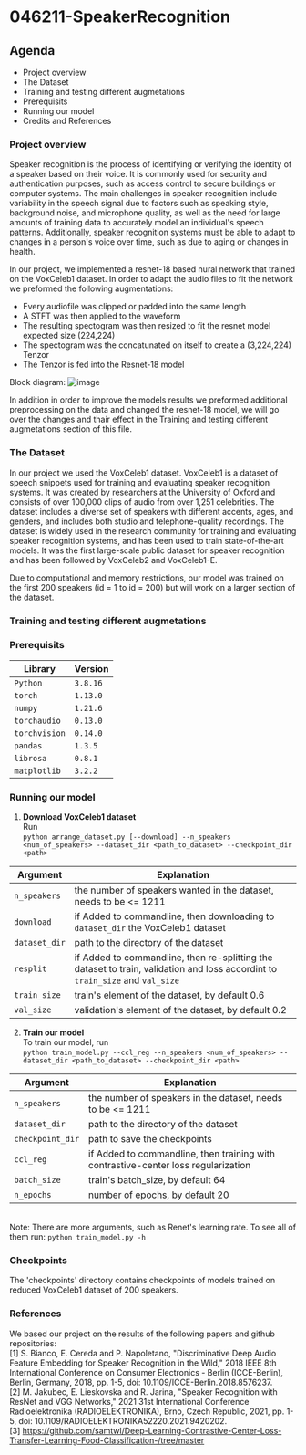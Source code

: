 # 046211-SpeakerRecognition

## Agenda
* Project overview
* The Dataset
* Training and testing different augmetations
* Prerequisits
* Running our model
* Credits and References


### Project overview

Speaker recognition is the process of identifying or verifying the identity of a speaker based on their voice. It is commonly used for security and authentication purposes, such as access control to secure buildings or computer systems. The main challenges in speaker recognition include variability in the speech signal due to factors such as speaking style, background noise, and microphone quality, as well as the need for large amounts of training data to accurately model an individual's speech patterns. Additionally, speaker recognition systems must be able to adapt to changes in a person's voice over time, such as due to aging or changes in health.

In our project, we implemented a resnet-18 based nural network that trained on the VoxCeleb1 dataset. In order to adapt the audio files to fit the network we preformed the following augmentations:

* Every audiofile was clipped or padded into the same length 
* A STFT was then applied to the waveform 
* The resulting spectogram was then resized to fit the resnet model expected size (224,224)
* The spectogram was the concatunated on itself to create a (3,224,224) Tenzor
* The Tenzor is fed into the Resnet-18 model


Block diagram:
![image](https://user-images.githubusercontent.com/74953952/213184457-3aea7f2a-2901-48b1-ac79-8e41f27cd8d5.png)


In addition in order to improve the models results we preformed additional preprocessing on the data and changed the resnet-18 model, we will go over the changes and thair effect in the Training and testing different augmetations section of this file. 


### The Dataset

In our project we used the VoxCeleb1 dataset.
VoxCeleb1 is a dataset of speech snippets used for training and evaluating speaker recognition systems. It was created by researchers at the University of Oxford and consists of over 100,000 clips of audio from over 1,251 celebrities. The dataset includes a diverse set of speakers with different accents, ages, and genders, and includes both studio and telephone-quality recordings. The dataset is widely used in the research community for training and evaluating speaker recognition systems, and has been used to train state-of-the-art models. It was the first large-scale public dataset for speaker recognition and has been followed by VoxCeleb2 and VoxCeleb1-E.

Due to computational and memory restrictions, our model was trained on the first 200 speakers (id = 1 to id = 200) but will work on a larger section of the dataset. 

### Training and testing different augmetations





### Prerequisits
| Library  | Version |
| ------------- | ------------- |
| `Python`  | `3.8.16`  |
| `torch`  | `1.13.0`  |
| `numpy`  | `1.21.6`  |
| `torchaudio`  | `0.13.0`  |
| `torchvision`  | `0.14.0`  |
| `pandas`  | `1.3.5`  |
| `librosa`  | `0.8.1`  |
| `matplotlib`  | `3.2.2`  |

### Running our model
1. **Download VoxCeleb1 dataset** <br>
   Run <br>
   `python arrange_dataset.py [--download] --n_speakers <num_of_speakers> --dataset_dir <path_to_dataset> --checkpoint_dir <path>` 

  | Argument  | Explanation |
  | ------------- | ------------- |
  | `n_speakers`  | the number of speakers wanted in the dataset, needs to be <= 1211 |
  | `download`  | if Added to commandline, then downloading to `dataset_dir` the VoxCeleb1 dataset |
  | `dataset_dir`  | path to the directory of the dataset |
  | `resplit`  | if Added to commandline, then re-splitting the dataset to train, validation and loss accordint to `train_size` and `val_size` |
  | `train_size`  | train's element of the dataset, by default 0.6 |
  | `val_size`  | validation's element of the dataset, by default 0.2 |
  
2. **Train our model** <br>
  To train our model, run <br>
  `python train_model.py --ccl_reg --n_speakers <num_of_speakers> --dataset_dir <path_to_dataset> --checkpoint_dir <path>`

  | Argument  | Explanation |
  | ------------- | ------------- |
  | `n_speakers`  | the number of speakers in the dataset, needs to be <= 1211 |
  | `dataset_dir`  | path to the directory of the dataset |
  | `checkpoint_dir`  | path to save the checkpoints |
  | `ccl_reg`  | if Added to commandline, then training with contrastive-center loss regularization |
  | `batch_size`  | train's batch_size, by default 64 |
  | `n_epochs`  | number of epochs, by default 20 | 
  <br>
    Note: There are more arguments, such as Renet's learning rate. To see all of them run: <code>python train_model.py -h</code>

### Checkpoints
The 'checkpoints' directory contains checkpoints of models trained on reduced VoxCeleb1 dataset of 200 speakers.<br>

### References
We based our project on the results of the following papers and github repositories:
<br>[1] S. Bianco, E. Cereda and P. Napoletano, "Discriminative Deep Audio Feature Embedding for Speaker Recognition in the Wild," 2018 IEEE 8th International Conference on Consumer Electronics - Berlin (ICCE-Berlin), Berlin, Germany, 2018, pp. 1-5, doi: 10.1109/ICCE-Berlin.2018.8576237.
<br>[2] M. Jakubec, E. Lieskovska and R. Jarina, "Speaker Recognition with ResNet and VGG Networks," 2021 31st International Conference Radioelektronika (RADIOELEKTRONIKA), Brno, Czech Republic, 2021, pp. 1-5, doi: 10.1109/RADIOELEKTRONIKA52220.2021.9420202.
<br>[3] https://github.com/samtwl/Deep-Learning-Contrastive-Center-Loss-Transfer-Learning-Food-Classification-/tree/master
